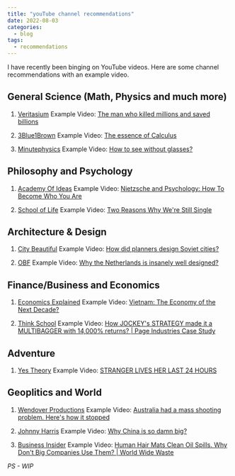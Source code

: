 ```yaml
---
title: "youTube channel recommendations"
date: 2022-08-03
categories:
  - blog
tags:
  - recommendations
---
```



I have recently been binging on YouTube videos. Here are some channel recommendations with an example video.


## General Science (Math, Physics and much more)
1. [Veritasium](https://www.youtube.com/c/veritasium)
Example Video: [The man who killed millions and saved billions](https://www.youtube.com/watch?v=EvknN89JoWo)

2. [3Blue1Brown](https://www.youtube.com/c/3blue1brown)
Example Video: [The essence of Calculus](https://www.youtube.com/watch?v=WUvTyaaNkzM&t)

3. [Minutephysics](https://www.youtube.com/c/minutephysics)
Example Video: [How to see without glasses?](https://www.youtube.com/watch?v=OydqR_7_DjI)


## Philosophy and Psychology
1. [Academy Of Ideas](https://www.youtube.com/c/academyofideas)
Example Video: [Nietzsche and Psychology: How To Become Who You Are](https://www.youtube.com/watch?v=gfyCzLbcAvk)

2. [School of Life](https://www.youtube.com/c/theschooloflifetv)
Example Video:  [Two Reasons Why We're Still Single](https://www.youtube.com/watch?v=bvXF850K9Sc)


## Architecture & Design
1. [City Beautiful](https://www.youtube.com/c/CityBeautiful)
Example Video: [How did planners design Soviet cities?](https://www.youtube.com/watch?v=JGVBv7svKLo)

2. [OBF](https://www.youtube.com/c/OBFYT)
Example Video: [Why the Netherlands is insanely well designed?](https://www.youtube.com/watch?v=lP-G-inkkDg)


## Finance/Business and Economics
1. [Economics Explained](https://www.youtube.com/c/EconomicsExplained)
Example Video: [Vietnam: The Economy of the Next Decade?](https://www.youtube.com/watch?v=TeZNLanfkHo)

2. [Think School](https://www.youtube.com/c/ThinkSchool)
Example Video: [How JOCKEY's STRATEGY made it a MULTIBAGGER with 14,000% returns? | Page Industries Case Study](https://www.youtube.com/watch?v=M9L72ssQAmU)


## Adventure
1. [Yes Theory](https://www.youtube.com/c/YesTheory)
Example Video: [STRANGER LIVES HER LAST 24 HOURS](https://www.youtube.com/watch?v=MJazCMYQb8I)


## Geoplitics and World
1. [Wendover Productions](https://www.youtube.com/c/Wendoverproductions)
Example Video: [Australia had a mass shooting problem. Here's how it stopped](https://www.youtube.com/watch?v=v0aGGOK4kAM)

2. [Johnny Harris](https://www.youtube.com/c/johnnyharris)
Example Video: [Why China is so damn big?](https://www.youtube.com/watch?v=OQ2oOp040f0)

3. [Business Insider](https://www.youtube.com/user/businessinsider)
Example Video: [Human Hair Mats Clean Oil Spills. Why Don't Big Companies Use Them? | World Wide Waste](https://www.youtube.com/watch?v=k8fsVzyj-PA)



*PS - WIP*